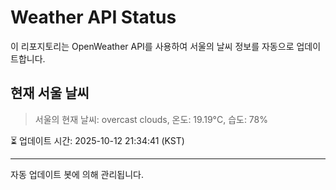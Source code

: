 
# Weather API Status

이 리포지토리는 OpenWeather API를 사용하여 서울의 날씨 정보를 자동으로 업데이트합니다.

## 현재 서울 날씨
> 서울의 현재 날씨: overcast clouds, 온도: 19.19°C, 습도: 78%

⏳ 업데이트 시간: 2025-10-12 21:34:41 (KST)

---
자동 업데이트 봇에 의해 관리됩니다.
